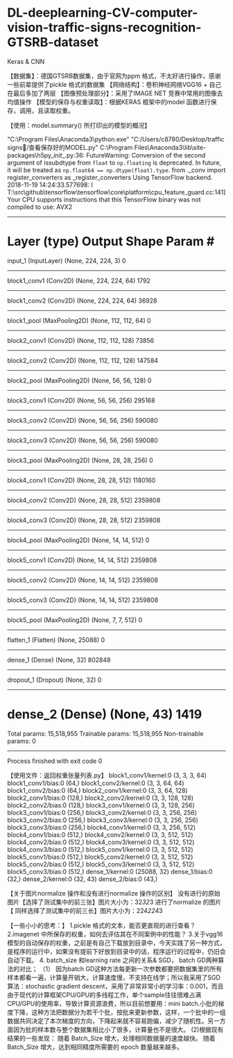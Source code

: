 # DL-deeplearning-CV-computer-vision-traffic-signs-recognition-GTSRB-dataset
Keras &amp; CNN


【数据集】：德国GTSRB数据集，由于官网为ppm 格式，不太好进行操作，感谢一些前辈提供了pickle 格式的数据集
【网络结构】：卷积神经网络VGG16 + 自己在最后多加了两层
【图像预处理部分】：采用了IMAGE NET 竞赛中常用的图像去均值操作
【模型的保存与权重读取】：根据KERAS 框架中的model 函数进行保存，调用，且读取权重。



【使用：model.summary() 所打印出的模型的概况】

"C:\Program Files\Anaconda3\python.exe" "C:/Users/c8780/Desktop/traffic signs/查看保存好的MODEL.py"
C:\Program Files\Anaconda3\lib\site-packages\h5py\__init__.py:36: FutureWarning: Conversion of the second argument of issubdtype from `float` to `np.floating` is deprecated. In future, it will be treated as `np.float64 == np.dtype(float).type`.
  from ._conv import register_converters as _register_converters
Using TensorFlow backend.
2018-11-19 14:24:33.577698: I T:\src\github\tensorflow\tensorflow\core\platform\cpu_feature_guard.cc:141] Your CPU supports instructions that this TensorFlow binary was not compiled to use: AVX2
_________________________________________________________________
Layer (type)                 Output Shape              Param #   
=================================================================
input_1 (InputLayer)         (None, 224, 224, 3)       0         
_________________________________________________________________
block1_conv1 (Conv2D)        (None, 224, 224, 64)      1792      
_________________________________________________________________
block1_conv2 (Conv2D)        (None, 224, 224, 64)      36928     
_________________________________________________________________
block1_pool (MaxPooling2D)   (None, 112, 112, 64)      0         
_________________________________________________________________
block2_conv1 (Conv2D)        (None, 112, 112, 128)     73856     
_________________________________________________________________
block2_conv2 (Conv2D)        (None, 112, 112, 128)     147584    
_________________________________________________________________
block2_pool (MaxPooling2D)   (None, 56, 56, 128)       0         
_________________________________________________________________
block3_conv1 (Conv2D)        (None, 56, 56, 256)       295168    
_________________________________________________________________
block3_conv2 (Conv2D)        (None, 56, 56, 256)       590080    
_________________________________________________________________
block3_conv3 (Conv2D)        (None, 56, 56, 256)       590080    
_________________________________________________________________
block3_pool (MaxPooling2D)   (None, 28, 28, 256)       0         
_________________________________________________________________
block4_conv1 (Conv2D)        (None, 28, 28, 512)       1180160   
_________________________________________________________________
block4_conv2 (Conv2D)        (None, 28, 28, 512)       2359808   
_________________________________________________________________
block4_conv3 (Conv2D)        (None, 28, 28, 512)       2359808   
_________________________________________________________________
block4_pool (MaxPooling2D)   (None, 14, 14, 512)       0         
_________________________________________________________________
block5_conv1 (Conv2D)        (None, 14, 14, 512)       2359808   
_________________________________________________________________
block5_conv2 (Conv2D)        (None, 14, 14, 512)       2359808   
_________________________________________________________________
block5_conv3 (Conv2D)        (None, 14, 14, 512)       2359808   
_________________________________________________________________
block5_pool (MaxPooling2D)   (None, 7, 7, 512)         0         
_________________________________________________________________
flatten_1 (Flatten)          (None, 25088)             0         
_________________________________________________________________
dense_1 (Dense)              (None, 32)                802848    
_________________________________________________________________
dropout_1 (Dropout)          (None, 32)                0         
_________________________________________________________________
dense_2 (Dense)              (None, 43)                1419      
=================================================================
Total params: 15,518,955
Trainable params: 15,518,955
Non-trainable params: 0
_________________________________________________________________

Process finished with exit code 0



【使用文件：返回权重张量列表.py】
block1_conv1/kernel:0 (3, 3, 3, 64)
block1_conv1/bias:0 (64,)
block1_conv2/kernel:0 (3, 3, 64, 64)
block1_conv2/bias:0 (64,)
block2_conv1/kernel:0 (3, 3, 64, 128)
block2_conv1/bias:0 (128,)
block2_conv2/kernel:0 (3, 3, 128, 128)
block2_conv2/bias:0 (128,)
block3_conv1/kernel:0 (3, 3, 128, 256)
block3_conv1/bias:0 (256,)
block3_conv2/kernel:0 (3, 3, 256, 256)
block3_conv2/bias:0 (256,)
block3_conv3/kernel:0 (3, 3, 256, 256)
block3_conv3/bias:0 (256,)
block4_conv1/kernel:0 (3, 3, 256, 512)
block4_conv1/bias:0 (512,)
block4_conv2/kernel:0 (3, 3, 512, 512)
block4_conv2/bias:0 (512,)
block4_conv3/kernel:0 (3, 3, 512, 512)
block4_conv3/bias:0 (512,)
block5_conv1/kernel:0 (3, 3, 512, 512)
block5_conv1/bias:0 (512,)
block5_conv2/kernel:0 (3, 3, 512, 512)
block5_conv2/bias:0 (512,)
block5_conv3/kernel:0 (3, 3, 512, 512)
block5_conv3/bias:0 (512,)
dense_1/kernel:0 (25088, 32)
dense_1/bias:0 (32,)
dense_2/kernel:0 (32, 43)
dense_2/bias:0 (43,)


【关于图片normalize 操作和没有进行normalize 操作的区别】
没有进行的原始图片【选择了测试集中的前三张】图片大小为：32*32*3
进行了normalize 的图片 【 同样选择了测试集中的前三长】图片大小为：224*224*3




【一些小小的思考：】
1.pickle 格式的文本，能否更直观的进行查看？
2.imagenet 中所保存的权重，如何去评估其在不同案例中的性能？
3.关于vgg16模型的自动保存的权重，之前是有自己下载放到目录中，今天实践了另一种方式，是程序的运行中，如果没有提前下好放到目录中的话，程序运行的过程中，仍旧会自动下载。
4. batch_size 和learning rate 之间的关系& SGD， batch GD两种算法的对比；
（1） 因为batch GD这种方法每更新一次参数都要把数据集里的所有样本都看一遍，计算量开销大，计算速度慢，不支持在线学；所以我采用了SGD算法：stochastic gradient descent，采用了非常非常小的学习率：0.001，而且由于现代的计算框架CPU/GPU的多线程工作，单个sample往往很难占满CPU/GPU的使用率，导致计算资源浪费，所以目前想要用：mini batch.小批的梯度下降，这种方法把数据分为若干个批，按批来更新参数，这样，一个批中的一组数据共同决定了本次梯度的方向，下降起来就不容易跑偏，减少了随机性。另一方面因为批的样本数与整个数据集相比小了很多，计算量也不是很大。
(2)根据现有结果的一些发现：
随着 Batch_Size 增大，处理相同数据量的速度越快。
随着 Batch_Size 增大，达到相同精度所需要的 epoch 数量越来越多。






